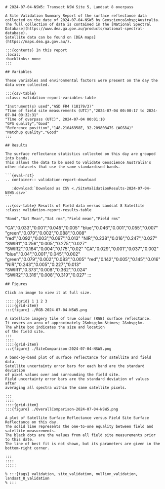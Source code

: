 
    # 2024-07-04-NSW5: Transect NSW Site 5, Landsat 8 overpass
    
    A Site Validation Summary Report of the surface reflectance data collected on the date of 2024-07-04-NSW5 by Geoscience&nbsp;Australia.
    The full collection of data is contained in the [National Spectral Database](https://www.dea.ga.gov.au/products/national-spectral-database).
    Satellite data can be found on [DEA maps](https://maps.dea.ga.gov.au/).
    
    :::{contents} In this report
    :local:
    :backlinks: none
    :::
    
    ## Variables
    
    These variables and environmental factors were present on the day the data were collected.
    
    :::{csv-table}
    :class: validation-report-variables-table
    
    "Instrument(s) used","ASD FR4 (18179/3)"
    "Time of field site measurements (UTC)","2024-07-04 00:00:17 to 2024-07-04 00:32:31"
    "Time of overpass (UTC)", 2024-07-04 00:01:10
    "GPS quality","Good"
    "Reference position","148.21046358E, 32.20980347S (WGS84)"
    "Matchup quality","Good"
    :::
    
    ## Results
    
    The surface reflectance statistics collected on this day are grouped into bands.
    This allows the data to be used to validate Geoscience Australia's other datasets that use the same standardised bands.
    
    ```{eval-rst}
    .. container:: validation-report-download
    
       :download:`Download as CSV <./SiteValidationResults-2024-07-04-NSW5.csv>`
    ```
    
    :::{csv-table} Results of Field data versus Landsat 8 Satellite
    :class: validation-report-results-table
    
    "Band","Sat Mean","Sat rms","Field mean","Field rms"
"CA","0.033","0.001","0.045","0.005"
"blue","0.046","0.001","0.055","0.007"
"green","0.079","0.002","0.088","0.008"
"red","0.092","0.003","0.097","0.013"
"NIR","0.238","0.016","0.247","0.027"
"SWIR1","0.256","0.005","0.275","0.027"
"SWIR2","0.164","0.004","0.175","0.02"
"CA","0.029","0.001","0.037","0.002"
"blue","0.04","0.001","0.045","0.002"
"green","0.079","0.002","0.083","0.005"
"red","0.142","0.005","0.145","0.016"
"NIR","0.243","0.005","0.227","0.013"
"SWIR1","0.373","0.008","0.362","0.024"
"SWIR2","0.316","0.008","0.319","0.027"
    :::
    
    ## Figures
    
    Click an image to view it at full size.
    
    :::::{grid} 1 1 2 3
    ::::{grid-item}
    :::{figure} ./RGB-2024-07-04-NSW5.png
    
    A satellite imagery tile of true colour (RGB) surface reflectance.
    It covers an area of approximately 2&nbsp;km &times; 2&nbsp;km.
    The white box indicates the size and location
    of the field site.
    :::
    ::::
    ::::{grid-item}
    :::{figure} ./SiteComparison-2024-07-04-NSW5.png
    
    A band-by-band plot of surface reflectance for satellite and field data.
    Satellite uncertainty error bars for each band are the standard deviation
    of pixel values over and surrounding the field site.
    Field uncertainty error bars are the standard deviation of values after
    averaging all spectra within the same satellite pixels.
    
    :::
    ::::
    ::::{grid-item}
    :::{figure} ./OverallComparison-2024-07-04-NSW5.png
    
    A plot of Satellite Surface Reflectance versus Field Site Surface Reflectance on this day.
    The solid line represents the one-to-one equality between field and satellite measurements.
    The black dots are the values from all field site measurements prior to this date.
    The line of best fit is not shown, but its parameters are given in the bottom-right corner.
    
    :::
    ::::
    :::::
    
    % :::{tags} validation, site_validation, mullion_validation, landsat_8_validation
    % :::
    